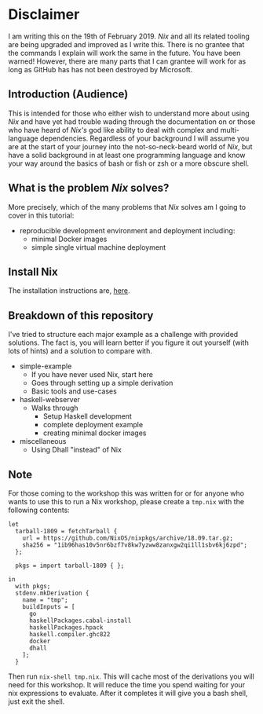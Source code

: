 # Disclaimer

I am writing this on the 19th of February 2019. *Nix* and all its related tooling are being upgraded and improved as I write this. There is no grantee that the commands I explain will work the same in the future. You have been warned! However, there are many parts that I can grantee will work for as long as GitHub has has not been destroyed by Microsoft.

## Introduction (Audience)

This is intended for those who either wish to understand more about using *Nix* and have yet had trouble wading through the documentation on [](nixos.org) or those who have heard of *Nix's* god like ability to deal with complex and multi-language dependencies. Regardless of your background I will assume you are at the start of your journey into the not-so-neck-beard world of *Nix*, but have a solid background in at least one programming language and know your way around the basics of bash or fish or zsh or a more obscure shell.

## What is the problem *Nix* solves?

More precisely, which of the many problems that *Nix* solves am I going to cover in this tutorial:

- reproducible development environment and deployment including:
  - minimal Docker images
  - simple single virtual machine deployment

## Install Nix

The installation instructions are, [here](http://nixos.org/nix/).

## Breakdown of this repository

I've tried to structure each major example as a challenge with
provided solutions. The fact is, you will learn better if you figure
it out yourself (with lots of hints) and a solution to compare with.

- simple-example
  - If you have never used Nix, start here
  - Goes through setting up a simple derivation
  - Basic tools and use-cases
- haskell-webserver
  - Walks through
    - Setup Haskell development
    - complete deployment example
    - creating minimal docker images
- miscellaneous
  - Using Dhall "instead" of Nix

## Note

For those coming to the workshop this was written for or for anyone
who wants to use this to run a Nix workshop, please create a `tmp.nix`
with the following contents:

```
let
  tarball-1809 = fetchTarball {
    url = https://github.com/NixOS/nixpkgs/archive/18.09.tar.gz;
    sha256 = "1ib96has10v5nr6bzf7v8kw7yzww8zanxgw2qi1ll1sbv6kj6zpd";
  };

  pkgs = import tarball-1809 { };

in
  with pkgs;
  stdenv.mkDerivation {
    name = "tmp";
    buildInputs = [
      go
      haskellPackages.cabal-install 
      haskellPackages.hpack
      haskell.compiler.ghc822
      docker
      dhall
    ];
  }
```

Then run `nix-shell tmp.nix`. This will cache most of the derivations
you will need for this workshop. It will reduce the time you spend
waiting for your nix expressions to evaluate. After it completes it
will give you a bash shell, just exit the shell.
